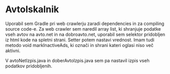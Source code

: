 # AvtoIskalnik

Uporabil sem Gradle pri web crawlerju zaradi dependencies in za compiling source code-e. 
Za web crawler sem naredil array list, ki shranjuje podatke vseh avtov na avto.net in na dobroavto.net, uporabil sem selektor pridobljen iz html kode na spletni strani. Setter potem nastavi vrednost. Imam tudi metodo void markInactiveAds, ki označi in shrani kateri oglasi niso več aktivni.

V avtoNetIzpis.java in doberAvtoIzpis.java sem pa nastavil izpis vseh podatkov pridobljenih.
